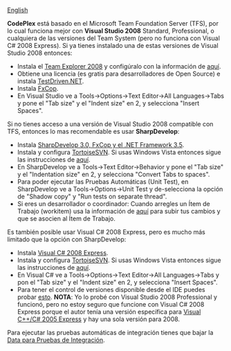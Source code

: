 [English](Configuration-for-Contributors.md)

**CodePlex** está basado en el Microsoft Team Foundation Server (TFS), por lo cual funciona mejor con **Visual Studio 2008** Standard, Professional, o cualquiera de las versiones del Team System (pero no funciona con Visual C# 2008 Express).  Si ya tienes instalado una de estas versiones de Visual Studio 2008 entonces:
* Instala el [Team Explorer 2008](http://www.codeplex.com/CodePlex/Wiki/View.aspx?titleObtaining%20the%20Team%20Explorer%20Client) y configúralo con la información de  [aquí](http://www.codeplex.com/GPSYVManejadorDeMapa/SourceControl/ListDownloadableCommits.aspx).
* Obtiene una licencia (es gratis para desarrolladores de Open Source) e instala [TestDriven.NET](http://testdriven.net/download.aspx).
* Instala [FxCop](http://www.microsoft.com/downloads/details.aspx?familyid3389F7E4-0E55-4A4D-BC74-4AEABB17997B&displaylangen).
* En Visual Studio ve a Tools->Options->Text Editor->All Languages->Tabs y pone el "Tab size" y el "Indent size" en 2, y selecciona "Insert Spaces".


Si no tienes acceso a una versión de Visual Studio 2008 compatible con TFS, entonces lo mas recomendable es usar **SharpDevelop**:
* Instala [SharpDevelop 3.0, FxCop y el .NET Framework 3.5](http://www.icsharpcode.net/OpenSource/SD/Download/#SharpDevelop30).
* Instala y configura [TortoiseSVN](http://www.codeplex.com/CodePlex/Wiki/View.aspx?titleUsing%20TortoiseSVN%20with%20CodePlex&referringTitleSource%20control%20clients).  Si usas Windows Vista entonces sigue las instrucciones de [aquí](http://iguanagears.blogspot.com/2008/02/getting-tortoisesvn-running-with.html).
* En SharpDevelop ve a Tools->Text Editor->Behavior y pone el "Tab size" y el "Indentation size" en 2, y selecciona "Convert Tabs to spaces".
* Para poder ejecutar las Pruebas Automáticas (Unit Test), en SharpDevelop ve a Tools->Options->Unit Test y de-selecciona la opción de "Shadow copy" y "Run tests on separate thread".
* Si eres un desarrollador o coordinador: Cuando arregles un Ítem de Trabajo (workitem) usa la información de [aquí](http://www.codeplex.com/SvnBridge/Wiki/View.aspx?title=Work%20Items%20Integration&referringTitle=Home) para subir tus cambios y que se asocien al Ítem de Trabajo.


Es también posible usar Visual C# 2008 Express, pero es mucho más limitado que la opción con SharpDevelop:
* Instala [Visual C# 2008 Express](http://www.microsoft.com/express/download/).
* Instala y configura [TortoiseSVN](http://www.codeplex.com/CodePlex/Wiki/View.aspx?titleUsing%20TortoiseSVN%20with%20CodePlex&referringTitleSource%20control%20clients). Si usas Windows Vista entonces sigue las instrucciones de [aquí](http://iguanagears.blogspot.com/2008/02/getting-tortoisesvn-running-with.html).
* En Visual C# ve a Tools->Options->Text Editor->All Languages->Tabs y pon el "Tab size" y el "Indent size" en 2, y selecciona "Insert Spaces".
* Para tener el control de versiones disponible desde el IDE puedes probar [esto](http://garrys-brain.blogspot.com/2007/07/tortoisesvn-and-visual-studio.html). **NOTA**: Yo lo probé con Visual Studio 2008 Professional y funcionó, pero no estoy seguro que funcione con Visual C# 2008 Express porque el autor tenía una versión específica para [Visual C++/C# 2005 Express](http___garrys-brain.blogspot.com_2006_10_tortoisesvn-vsnet-2005-good-stuff.html) y hay una sola versión para 2008.


Para ejecutar las pruebas automáticas de integración tienes que bajar la [Data para Pruebas de Integración](Data-para-Pruebas-de-Integración.md).